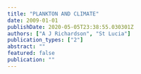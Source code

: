 ```yaml
---
title: "PLANKTON AND CLIMATE"
date: 2009-01-01
publishDate: 2020-05-05T23:38:55.030301Z
authors: ["A J Richardson", "St Lucia"]
publication_types: ["2"]
abstract: ""
featured: false
publication: ""
---
```


